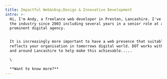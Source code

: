 ```yaml
---
title: Impactful Web&nbsp;Design & Innovative Development
intro: >-
  Hi, I'm Andy, a freelance web developer in Preston, Lancashire. I've worked in
  the industry since 2003 including several years in a senior role at a
  prominent digital agency.


  It is increasingly more important to have a web presence that suitably
  reflects your organisation in tomorrows digital world. DOT works with SME's in
  and around Lancashire to help make this achievable.....

  \

  **Want to know more?**
---
```


